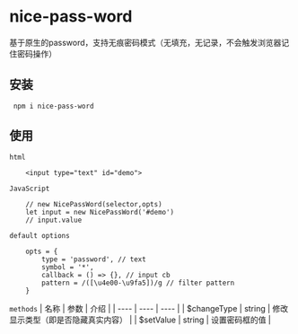 # nice-pass-word
基于原生的password，支持无痕密码模式（无填充，无记录，不会触发浏览器记住密码操作）
## 安装
```
 npm i nice-pass-word
```
## 使用
`html`
```
    <input type="text" id="demo">
```
`JavaScript`
```
    // new NicePassWord(selector,opts)
    let input = new NicePassWord('#demo')  
    // input.value
```
`default options`
```
    opts = {
        type = 'password', // text
        symbol = '*', 
        callback = () => {}, // input cb
        pattern = /([\u4e00-\u9fa5])/g // filter pattern
    }
```
`methods`
|  名称   | 参数  | 介绍 |
|  ----  | ----  |  ----  |
| $changeType  | string | 修改显示类型（即是否隐藏真实内容） | 
| $setValue  | string | 设置密码框的值 |

